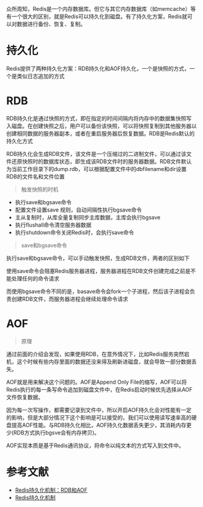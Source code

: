 众所周知，Redis是一个内存数据库。但它与其它内存数据库（如memcache）等有一个很大的区别，就是Redis可以持久化到磁盘。有了持久化方案，Redis就可以对数据进行备份、恢复、复制。



# 持久化

Redis提供了两种持久化方案：RDB持久化和AOF持久化，一个是快照的方式，一个是类似日志追加的方式



# RDB
RDB持久化是通过快照的方式，即在指定的时间间隔内将内存中的数据集快照写入磁盘。在创建快照之后，用户可以备份该快照，可以将快照复制到其他服务器以创建相同数据的服务器副本，或者在重启服务器后恢复数据。RDB是Redis默认的持久化方式

RDB持久化会生成RDB文件，该文件是一个压缩过的二进制文件，可以通过该文件还原快照时的数据库状态，即生成该RDB文件时的服务器数据。RDB文件默认为当前工作目录下的dump.rdb，可以根据配置文件中的dbfilename和dir设置RDB的文件名和文件位置

> 触发快照的时机

* 执行save和bgsave命令
* 配置文件设置save <seconds> <changes>规则，自动间隔性执行bgsave命令
* 主从复制时，从库全量复制同步主库数据，主库会执行bgsave
* 执行flushall命令清空服务器数据
* 执行shutdown命令关闭Redis时，会执行save命令

> save和bgsave命令

执行save和bgsave命令，可以手动触发快照，生成RDB文件，两者的区别如下

使用save命令会阻塞Redis服务器进程，服务器进程在RDB文件创建完成之前是不能处理任何的命令请求

而使用bgsave命令不同的是，basave命令会fork一个子进程，然后该子进程会负责创建RDB文件，而服务器进程会继续处理命令请求



# AOF

> 原理

通过前面的介绍会发现，如果使用RDB，在意外情况下，比如Redis服务突然宕机，这个时候有些内存里面的数据还没来得及刷新进磁盘，就会导致一部分数据丢失。

AOF就是用来解决这个问题的。AOF是Append Only File的缩写，AOF可以将Redis执行的每一条写命令追加到磁盘文件中，在Redis启动时候优先选择从AOF文件恢复数据。

因为每一次写操作，都需要记录到文件中，所以开启AOF持久化会对性能有一定的影响，但是大部分情况下这个影响是可以接受的，我们可以使用读写速率高的硬盘提高AOF性能。与RDB持久化相比，AOF持久化数据丢失更少，其消耗内存更少(RDB方式执行bgsve会有内存拷贝)。

AOF实现本质是基于Redis通讯协议，将命令以纯文本的方式写入到文件中。


# 参考文献

* [Redis持久化机制：RDB和AOF](https://juejin.im/post/5d776dcef265da03b574744d)
* [Redis持久化机制](https://juejin.im/post/5d8587c65188253a4835306b)

